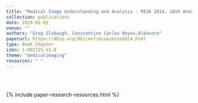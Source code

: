 ```yaml
---
title: "Medical Image Understanding and Analysis - MIUA 2014. 18th Annual Conference"
collection: publications
date: 2019-01-01
venue: ""
authors: "Greg Slabaugh, Constantino Carlos Reyes-Aldasoro"
paperurl: https://dblp.org/db/conf/miua/miua2014.html
type: Book Chapter
isbn: 1-901725-51-0
theme: "medicalimaging"
resources: " "
---
```

<h2>  </h2>  <br>

{% include paper-research-resources.html %}
